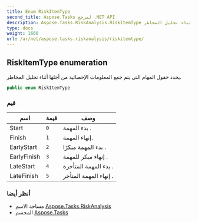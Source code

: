 ```yaml
---
title: Enum RiskItemType
second_title: Aspose.Tasks لمرجع .NET API
description: Aspose.Tasks.RiskAnalysis.RiskItemType تعداد. يحدد حقول المهام التي يتم جمع المعلومات الإحصائية من أجلها أثناء تحليل المخاطر.
type: docs
weight: 1660
url: /ar/net/aspose.tasks.riskanalysis/riskitemtype/
---
```

## RiskItemType enumeration

يحدد حقول المهام التي يتم جمع المعلومات الإحصائية من أجلها أثناء تحليل المخاطر.

```csharp
public enum RiskItemType
```

### قيم

| اسم | قيمة | وصف |
| --- | --- | --- |
| Start | `0` | بدء المهمة . |
| Finish | `1` | إنهاء المهمة. |
| EarlyStart | `2` | بدء المهمة مبكرًا . |
| EarlyFinish | `3` | إنهاء مبكر للمهمة . |
| LateStart | `4` | بدء المهمة المتأخرة . |
| LateFinish | `5` | إنهاء المهمة المتأخر . |

### أنظر أيضا

* مساحة الاسم [Aspose.Tasks.RiskAnalysis](../../aspose.tasks.riskanalysis/)
* المجسم [Aspose.Tasks](../../)


